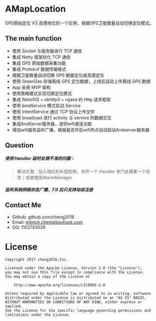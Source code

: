 # AMapLocation
GPS原始定位 VS 高德地位的一个实例，根据GPS卫星数量自动切换定位模式。




## The main function

- 使用 Socket 与服务器进行 TCP 通信
- 集成 Netty 框架优化 TCP 通信
- 集成 GPS 原始数据采集功能
- 集成 Protobuf 数据传输格式
- 根据卫星数量自动切换 GPS 数据定位或高德定位
- 使用 GreenDao 存储离线 GPS 定位数据，上线后自动上传离线 GPS 数据
- App 采用 MVP 架构
- 使用策略模式实现切换定位模式
- 集成 Retrofit2 + okhttp3 + rxjava 的 Http 请求框架
- 使用 bindService 模式启动 Service
- 使用 IntentService 通过 TCP 协议上传文件
- 使用 broadcast 进行 activity 与 service 的数据交互 
- 集成AndServer服务器，提供wifi直连功能
- 增加wifi服务监听广播，根据是否开启wifi热点自动启动Andserver服务器




## Question

##### 使用 Handler 延时处理不准的问题：

> 解决方案：加入相应的补偿机制，并开一个 Handler 专门处理某一个任务；或者使用AlarmManager

##### 监听系统网络状态广播，7.0 后只支持动态注册



## Contact Me

- Github: github.com/cheng2016
- Email: mitnick.cheng@outlook.com
- QQ: 1102743539


# License

    Copyright 2017 cheng2016,Inc.
    
    Licensed under the Apache License, Version 2.0 (the "License");
    you may not use this file except in compliance with the License.
    You may obtain a copy of the License at
    
        http://www.apache.org/licenses/LICENSE-2.0
    
    Unless required by applicable law or agreed to in writing, software
    distributed under the License is distributed on an "AS IS" BASIS,
    WITHOUT WARRANTIES OR CONDITIONS OF ANY KIND, either express or implied.
    See the License for the specific language governing permissions and
    limitations under the License.

